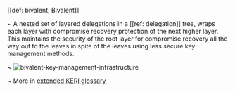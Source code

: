 [[def: bivalent, Bivalent]]

~ A nested set of layered delegations in a [[ref: delegation]] tree, wraps each layer with compromise recovery protection of the next higher layer. This maintains the security of the root layer for compromise recovery all the way out to the leaves in spite of the leaves using less secure key management methods.  

~ ![bivalent-key-management-infrastructure](https://github.com/WebOfTrust/WOT-terms/blob/0582b911fee7cdf0e2730df788bb5afd38d31e14/static/img/bivalent-delegated-key-management-infrastructure.png)

~ More in <a href="https://weboftrust.github.io/WOT-terms/docs/glossary/bivalent">extended KERI glossary</a>
